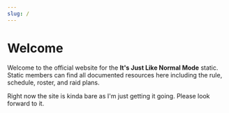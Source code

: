 ```yaml
---
slug: /
---
```


# Welcome
Welcome to the official website for the **It's Just Like Normal Mode** static.  Static members can find all documented resources here including the rule, schedule, roster, and raid plans.

Right now the site is kinda bare as I'm just getting it going. Please look forward to it.